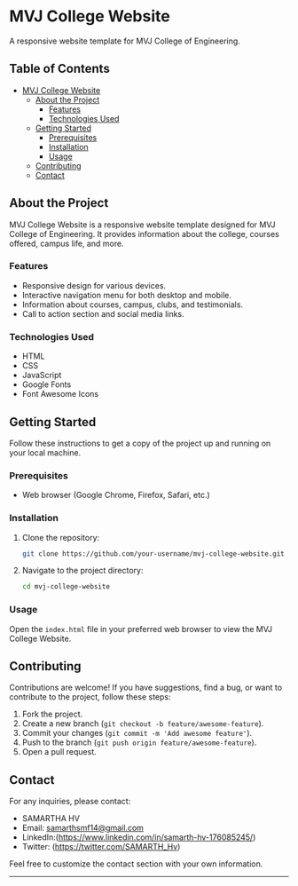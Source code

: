 # MVJ College Website

A responsive website template for MVJ College of Engineering.

## Table of Contents

- [MVJ College Website](#mvj-college-website)
  - [About the Project](#about-the-project)
    - [Features](#features)
    - [Technologies Used](#technologies-used)
  - [Getting Started](#getting-started)
    - [Prerequisites](#prerequisites)
    - [Installation](#installation)
    - [Usage](#usage)
  - [Contributing](#contributing)
  - [Contact](#contact)

## About the Project

MVJ College Website is a responsive website template designed for MVJ College of Engineering. It provides information about the college, courses offered, campus life, and more.

### Features

- Responsive design for various devices.
- Interactive navigation menu for both desktop and mobile.
- Information about courses, campus, clubs, and testimonials.
- Call to action section and social media links.

### Technologies Used

- HTML
- CSS
- JavaScript
- Google Fonts
- Font Awesome Icons

## Getting Started

Follow these instructions to get a copy of the project up and running on your local machine.

### Prerequisites

- Web browser (Google Chrome, Firefox, Safari, etc.)

### Installation

1. Clone the repository:
   ```sh
   git clone https://github.com/your-username/mvj-college-website.git
   ```
2. Navigate to the project directory:
   ```sh
   cd mvj-college-website
   ```

### Usage

Open the `index.html` file in your preferred web browser to view the MVJ College Website.

## Contributing

Contributions are welcome! If you have suggestions, find a bug, or want to contribute to the project, follow these steps:

1. Fork the project.
2. Create a new branch (`git checkout -b feature/awesome-feature`).
3. Commit your changes (`git commit -m 'Add awesome feature'`).
4. Push to the branch (`git push origin feature/awesome-feature`).
5. Open a pull request.

## Contact

For any inquiries, please contact:

- SAMARTHA HV
- Email: samarthsmf14@gmail.com
- LinkedIn:(https://www.linkedin.com/in/samarth-hv-176085245/)
- Twitter: (https://twitter.com/SAMARTH_Hv)

Feel free to customize the contact section with your own information.

---
